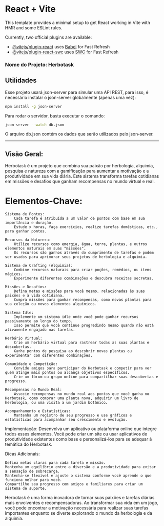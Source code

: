 # React + Vite

This template provides a minimal setup to get React working in Vite with HMR and some ESLint rules.

Currently, two official plugins are available:

- [@vitejs/plugin-react](https://github.com/vitejs/vite-plugin-react/blob/main/packages/plugin-react/README.md) uses [Babel](https://babeljs.io/) for Fast Refresh
- [@vitejs/plugin-react-swc](https://github.com/vitejs/vite-plugin-react-swc) uses [SWC](https://swc.rs/) for Fast Refresh

### Nome do Projeto: Herbotask

## Utilidades

Esse projeto usará json-server para simular uma API REST, para isso, é necessário instalar o json-server globalmente (apenas uma vez):
```bash
npm install -g json-server
```

Para rodar o servidor, basta executar o comando:
```bash
json-server --watch db.json
```

O arquivo db.json contém os dados que serão utilizados pelo json-server.

---

## Visão Geral:
Herbotask é um projeto que combina sua paixão por herbologia, alquimia, pesquisa e natureza com a gamificação para aumentar a motivação e a produtividade em sua vida diária. Este sistema transforma tarefas cotidianas em missões e desafios que ganham recompensas no mundo virtual e real.

# Elementos-Chave:

    Sistema de Pontos:
        Cada tarefa é atribuída a um valor de pontos com base em sua importância e duração.
        Estude x horas, faça exercícios, realize tarefas domésticas, etc., para ganhar pontos.

    Recursos da Natureza:
        Utilize recursos como energia, água, terra, plantas, e outros elementos naturais em suas "missões".
        Os recursos são ganhos através do cumprimento de tarefas e podem ser usados para aprimorar seus projetos de herbologia e alquimia.

    Sistema de Crafting (Alquimia):
        Combine recursos naturais para criar poções, remédios, ou itens mágicos.
        Experimente diferentes combinações e descubra receitas secretas.

    Missões e Desafios:
        Defina metas e missões para você mesmo, relacionadas às suas paixões e à vida cotidiana.
        Cumpra missões para ganhar recompensas, como novas plantas para sua coleção ou novos elementos alquímicos.

    Sistema Idle:
        Implemente um sistema idle onde você pode ganhar recursos passivamente ao longo do tempo.
        Isso permite que você continue progredindo mesmo quando não está ativamente engajado nas tarefas.

    Herbário Virtual:
        Crie um herbário virtual para rastrear todas as suas plantas e descobertas.
        Ganhe pontos de pesquisa ao descobrir novas plantas ou experimentar com diferentes combinações.

    Comunidade e Competição:
        Convide amigos para participar do Herbotask e competir para ver quem atinge mais pontos ou alcança objetivos específicos.
        Crie um fórum ou grupo online para compartilhar suas descobertas e progresso.

    Recompensas no Mundo Real:
        Associe recompensas no mundo real aos pontos que você ganha no Herbotask, como comprar uma planta nova, adquirir um livro de herbologia, ou uma visita a um jardim botânico.

    Acompanhamento e Estatísticas:
        Mantenha um registro de seu progresso e use gráficos e estatísticas para acompanhar seu crescimento e evolução.

Implementação:
Desenvolva um aplicativo ou plataforma online que integre todos esses elementos. Você pode criar um site ou usar aplicativos de produtividade existentes como base e personalizá-los para se adequar à temática do Herbotask.

Dicas Adicionais:

    Defina metas claras para cada tarefa e missão.
    Mantenha um equilíbrio entre a diversão e a produtividade para evitar a sensação de sobrecarga.
    Mantenha-se flexível e ajuste o sistema conforme você aprende o que funciona melhor para você.
    Compartilhe seu progresso com amigos e familiares para criar um sistema de suporte.

Herbotask é uma forma inovadora de tornar suas paixões e tarefas diárias mais envolventes e recompensadoras. Ao transformar sua vida em um jogo, você pode encontrar a motivação necessária para realizar suas tarefas importantes enquanto se diverte explorando o mundo da herbologia e da alquimia.